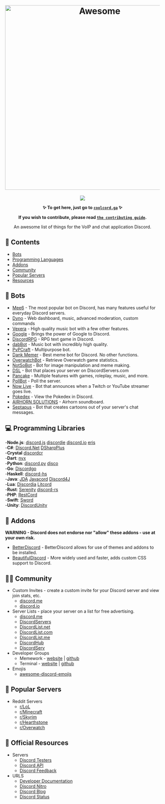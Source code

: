 <h1 align="center">
    
<img width="600" src="https://raw.githubusercontent.com/jacc/awesome-discord/master/ad.png" alt="Awesome" href='https://discordapp.com'>
	<br>
</h1>

<p align='center'><a href="https://awesome.re"><img src="https://awesome.re/badge.svg" ></p></a>

<strong><p align="center">✨ To get here, just go to <code><a href='http://coolcord.ga'>coolcord.ga</a></code> ✨</p>
<p align='center'>If you wish to contribute, please read <code><a href='https://github.com/jacc/awesome-discord/blob/master/contributing.md'>the contributing guide</a></code>.</p></strong>
<p align='center'>An awesome list of things for the VoIP and chat application Discord.</p>

## 📝 Contents

- [Bots](#-bots)
- [Programming Languages](#-programming-libraries)
- [Addons](#-addons)
- [Community](#-community)
- [Popular Servers](#-popular-servers)
- [Resources](#-official-resources)


## 🤖 Bots

- [Mee6](https://mee6.xyz) - The most popular bot on Discord, has many features useful for everyday Discord servers.
- [Dyno](https://dynobot.net) - Web dashboard, music, advanced moderation, custom commands
- [Vexera](https://vexera.io) - High quality music bot with a few other features.
- [Google](https://google.gus.host/) - Brings the power of Google to Discord.
- [DiscordRPG](https://discordapp.com/oauth2/authorize?&client_id=170915256833540097&scope=bot&permissions=0) - RPG text game in Discord.
- [dabBot](https://dabbot.org) - Music bot with incredibly high quality.
- [PvPCraft](https://bot.pvpcraft.ca) - Multipurpose bot.
- [Dank Memer](https://discordapp.com/oauth2/authorize?client_id=270904126974590976&scope=bot&permissions=3533888) - Best meme bot for Discord. No other functions.
- [OverwatchBot](https://discordapp.com/login?redirect_to=%2Foauth2%2Fauthorize%3F%26client_id%3D188064750351941633%26scope%3Dbot) - Retrieve Overwatch game statistics.
- [NotSoBot](https://discordapp.com/login?redirect_to=%2Foauth2%2Fauthorize%3Fclient_id%3D170903265565736960%26scope%3Dbot) - Bot for image manipulation and meme making.
- [DSL](https://discordservers.com) - Bot that places your server on DiscordServers.com
- [Pancake](https://pancakebot.me) - Multiple features with games, roleplay, music, and more.
- [PollBot](https://discordapp.com/oauth2/authorize?client_id=313929155496378371&scope=bot&permissions=3361856) - Poll the server.
- [Now Live](https://discordapp.com/oauth2/authorize?&client_id=240729664035880961&scope=bot&permissions=8) - Bot that announces when a Twitch or YouTube streamer goes live.
- [Pokedex](https://discordapp.com/oauth2/authorize?client_id=206147222746824704&scope=bot&permissions=0) - View the Pokedex in Discord.
- [AIRHORN SOLUTIONS](https://airhorn.solutions) - Airhorn soundboard.
- [Septapus](https://septapus.com) - Bot that creates cartoons out of your server's chat messages.


## 💻 Programming Libraries

-**Node.js**: [discord.js](https://github.com/hydrabolt/discord.js/) [discordie](https://github.com/qeled/discordie) [discord.io](https://github.com/izy521/discord.io/) [eris](https://github.com/abalabahaha/eris)  
-**C#**: [Discord.Net](https://github.com/RogueException/Discord.Net) [DSharpPlus](https://github.com/NaamloosDT/DSharpPlus)  
-**Crystal** [discordcr](https://github.com/meew0/discordcr)  
-**Dart**: [nyx](https://github.com/hackzzila/nyx)  
-**Python**: [discord.py](https://github.com/Rapptz/discord.py) [disco](https://github.com/b1naryth1ef/disco)  
-**Go**: [Discordgo](https://github.com/bwmarrin/discordgo)  
-**Haskell**: [discord-hs](https://github.com/jano017/Discord.hs)  
-**Java**: [JDA](https://github.com/DV8FromTheWorld/JDA/) [Javacord](https://github.com/BtoBastian/Javacord) [Discord4J](https://github.com/austinv11/Discord4J)  
-**Lua**: [Discordia](https://github.com/SinisterRectus/Discordia) [Litcord](https://github.com/satom99/litcord)  
-**Rust**: [Serenity](https://github.com/zeyla/serenity) [discord-rs](https://github.com/SpaceManiac/discord-rs)  
-**PHP**: [RestCord](https://github.com/restcord/restcord)  
-**Swift**: [Sword](https://github.com/Azoy/Sword)  
-**Unity**: [DiscordUnity](https://github.com/robinhood128/DiscordUnity)

## 🔗 Addons
**WARNING - Discord does not endorse nor "allow" these addons - use at your own risk.**

- [BetterDiscord](https://betterdiscord.net) - BetterDiscord allows for use of themes and addons to be installed.
- [BeautifulDiscord](https://github.com/leovoel/BeautifulDiscord) - More widely used and faster, adds custom CSS support to Discord.

## 💁‍♂️ Community

- Custom Invites - create a custom invite for your Discord server and view join stats, etc.
  - [discord.me](https://discord.me)
  - [discord.io](https://discord.io)
- Server Lists - place your server on a list for free advertising.
  - [discord.me](https://discord.me)
  - [DiscordServers](https://discordservers.com)
  - [DiscordList.net](https://discordlist.net)
  - [DiscordList.com](https://discordlist.com)
  - [DiscordList.me](https://discordlist.me)
  - [DiscordHub](https://discordhub.com)
  - [DiscordServ](https://discordserv.com/)
- Developer Groups
  - Memework - [website](https://memework.org) | [github](https://github.com/memework)
  - Terminal - [website](https://terminal.ink) | [github](https://github.com/terminal)
- Emojis
  - [awesome-discord-emojis](https://github.com/SubliminalHQ/awesome-discord-emojis)

## 🤝 Popular Servers

- Reddit Servers
	- [r/LoL](https://discord.gg/LoL)
	- [r/Minecraft](https://discord.gg/Minecraft)
	- [r/Skyrim](https://discord.gg/vTFseDj)
  	- [r/Hearthstone](https://discordapp.com/invite/hearthstone#chat)
	- [r/Overwatch](https://discord.gg/overwatch)
	
## 📖 Official Resources

- Servers
  - [Discord Testers](https://discord.gg/testers)
  - [Discord API](https://discord.gg/api)
  - [Discord Feedback](https://discord.gg/discord-feedback)
- URLS
  - [Developer Documentation](https://discordapp.com/developers)
  - [Discord Nitro](https://discordapp.com/nitro)
  - [Discord Blog](https://blog.discordapp.com/)
  - [Discord Status](https://status.discordapp.com/)
  
